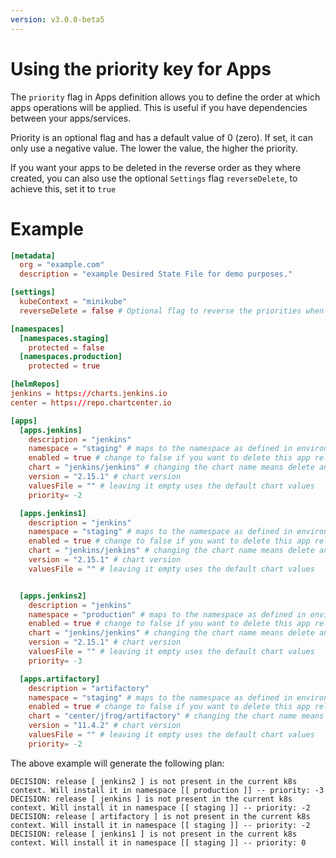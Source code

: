```yaml
---
version: v3.0.0-beta5
---
```


# Using the priority key for Apps

The `priority` flag in Apps definition allows you to define the order at which apps operations will be applied. This is useful if you have dependencies between your apps/services.

Priority is an optional flag and has a default value of 0 (zero). If set, it can only use a negative value. The lower the value, the higher the priority.

If you want your apps to be deleted in the reverse order as they where created, you can also use the optional `Settings` flag `reverseDelete`, to achieve this, set it to `true`

# Example

```toml
[metadata]
  org = "example.com"
  description = "example Desired State File for demo purposes."

[settings]
  kubeContext = "minikube"
  reverseDelete = false # Optional flag to reverse the priorities when deleting

[namespaces]
  [namespaces.staging]
    protected = false
  [namespaces.production]
    protected = true

[helmRepos]
jenkins = https://charts.jenkins.io
center = https://repo.chartcenter.io

[apps]
  [apps.jenkins]
    description = "jenkins"
    namespace = "staging" # maps to the namespace as defined in environments above
    enabled = true # change to false if you want to delete this app release [empty = false]
    chart = "jenkins/jenkins" # changing the chart name means delete and recreate this chart
    version = "2.15.1" # chart version
    valuesFile = "" # leaving it empty uses the default chart values
    priority= -2

  [apps.jenkins1]
    description = "jenkins"
    namespace = "staging" # maps to the namespace as defined in environments above
    enabled = true # change to false if you want to delete this app release [empty = false]
    chart = "jenkins/jenkins" # changing the chart name means delete and recreate this chart
    version = "2.15.1" # chart version
    valuesFile = "" # leaving it empty uses the default chart values


  [apps.jenkins2]
    description = "jenkins"
    namespace = "production" # maps to the namespace as defined in environments above
    enabled = true # change to false if you want to delete this app release [empty = false]
    chart = "jenkins/jenkins" # changing the chart name means delete and recreate this chart
    version = "2.15.1" # chart version
    valuesFile = "" # leaving it empty uses the default chart values
    priority= -3

  [apps.artifactory]
    description = "artifactory"
    namespace = "staging" # maps to the namespace as defined in environments above
    enabled = true # change to false if you want to delete this app release [empty = false]
    chart = "center/jfrog/artifactory" # changing the chart name means delete and recreate this chart
    version = "11.4.2" # chart version
    valuesFile = "" # leaving it empty uses the default chart values
    priority= -2
```

The above example will generate the following plan:

```
DECISION: release [ jenkins2 ] is not present in the current k8s context. Will install it in namespace [[ production ]] -- priority: -3
DECISION: release [ jenkins ] is not present in the current k8s context. Will install it in namespace [[ staging ]] -- priority: -2
DECISION: release [ artifactory ] is not present in the current k8s context. Will install it in namespace [[ staging ]] -- priority: -2
DECISION: release [ jenkins1 ] is not present in the current k8s context. Will install it in namespace [[ staging ]] -- priority: 0

```
